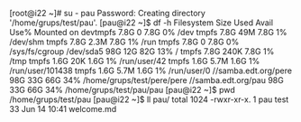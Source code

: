 [root@i22 ~]# su - pau
Password: 
Creating directory '/home/grups/test/pau'.
[pau@i22 ~]$ df -h
Filesystem            Size  Used Avail Use% Mounted on
devtmpfs              7.8G     0  7.8G   0% /dev
tmpfs                 7.8G   49M  7.8G   1% /dev/shm
tmpfs                 7.8G  2.3M  7.8G   1% /run
tmpfs                 7.8G     0  7.8G   0% /sys/fs/cgroup
/dev/sda5              98G   12G   82G  13% /
tmpfs                 7.8G  240K  7.8G   1% /tmp
tmpfs                 1.6G   20K  1.6G   1% /run/user/42
tmpfs                 1.6G  5.7M  1.6G   1% /run/user/101438
tmpfs                 1.6G  5.7M  1.6G   1% /run/user/0
//samba.edt.org/pere   98G   33G   66G  34% /home/grups/test/pere/pere
//samba.edt.org/pau    98G   33G   66G  34% /home/grups/test/pau/pau
[pau@i22 ~]$ pwd
/home/grups/test/pau
[pau@i22 ~]$ ll pau/
total 1024
-rwxr-xr-x. 1 pau test 33 Jun 14 10:41 welcome.md

